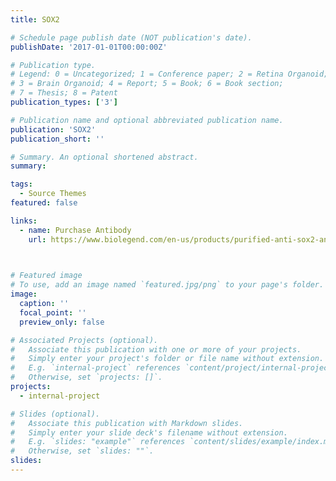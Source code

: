 ```yaml
---
title: SOX2

# Schedule page publish date (NOT publication's date).
publishDate: '2017-01-01T00:00:00Z'

# Publication type.
# Legend: 0 = Uncategorized; 1 = Conference paper; 2 = Retina Organoid;
# 3 = Brain Organoid; 4 = Report; 5 = Book; 6 = Book section;
# 7 = Thesis; 8 = Patent
publication_types: ['3']

# Publication name and optional abbreviated publication name.
publication: 'SOX2'
publication_short: ''

# Summary. An optional shortened abstract.
summary: 

tags:
  - Source Themes
featured: false

links:
  - name: Purchase Antibody
    url: https://www.biolegend.com/en-us/products/purified-anti-sox2-antibody-8660
  


# Featured image
# To use, add an image named `featured.jpg/png` to your page's folder.
image: 
  caption: ''
  focal_point: ''
  preview_only: false

# Associated Projects (optional).
#   Associate this publication with one or more of your projects.
#   Simply enter your project's folder or file name without extension.
#   E.g. `internal-project` references `content/project/internal-project/index.md`.
#   Otherwise, set `projects: []`.
projects:
  - internal-project

# Slides (optional).
#   Associate this publication with Markdown slides.
#   Simply enter your slide deck's filename without extension.
#   E.g. `slides: "example"` references `content/slides/example/index.md`.
#   Otherwise, set `slides: ""`.
slides:
---
```


